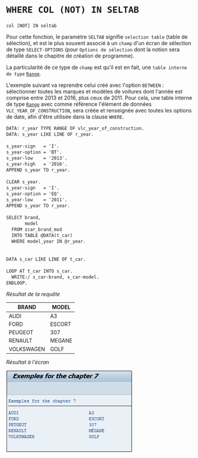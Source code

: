 # **`WHERE COL (NOT) IN SELTAB`**

```JS
col [NOT] IN seltab
```

Pour cette fonction, le paramètre `SELTAB` signifie `selection table` (table de sélection), et est le plus souvent associé à un `champ` d'un écran de sélection de type `SELECT-OPTIONS` (pour `Options de sélection` dont la notion sera détaillé dans le chapitre de création de programme).

La particularité de ce type de `champ` est qu'il est en fait, une `table interne de type` [`Range`](../../07%20-%20Tables_Internes/05%20-%20type%20range_of.md).

L'exemple suivant va reprendre celui créé avec l'option `BETWEEN` : sélectionner toutes les marques et modèles de voitures dont l'année est comprise entre 2013 et 2016, plus ceux de 2011. Pour cela, une table interne de type [`Range`](../../07%20-%20Tables_Internes/05%20-%20type%20range_of.md) avec comme référence l'élément de données `VLC_YEAR_OF_CONSTRUCTION`, sera créée et renseignée avec toutes les options de date, afin d'être utilisée dans la clause `WHERE`.

```JS
DATA: r_year TYPE RANGE OF vlc_year_of_construction.
DATA: s_year LIKE LINE OF r_year.

s_year-sign   = 'I'.
s_year-option = 'BT'.
s_year-low    = '2013'.
s_year-high   = '2016'.
APPEND s_year TO r_year.

CLEAR s_year.
s_year-sign   = 'I'.
s_year-option = 'EQ'.
s_year-low    = '2011'.
APPEND s_year TO r_year.

SELECT brand,
       model
  FROM zcar_brand_mod
  INTO TABLE @DATA(t_car)
  WHERE model_year IN @r_year.


DATA s_car LIKE LINE OF t_car.

LOOP AT t_car INTO s_car.
  WRITE:/ s_car-brand, s_car-model.
ENDLOOP.
```

_Résultat de la requête_

| **BRAND**  | **MODEL** |
| ---------- | --------- |
| AUDI       | A3        |
| FORD       | ESCORT    |
| PEUGEOT    | 307       |
| RENAULT    | MEGANE    |
| VOLKSWAGEN | GOLF      |

_Résultat à l'écran_

![](../../99%20-%20Ressources/09_Instructions_dbtab%20-%2001%20-%2029%20-%2001.png)
